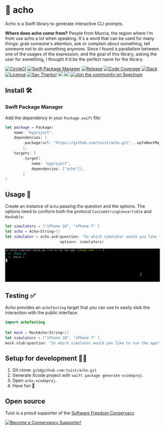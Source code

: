 # 🍋 acho

Acho is a Swift library to generate interactive CLI prompts.

**Where does acho come from?** People from Murcia, the region where I'm from use acho a lot when speaking. It's a word that can be used for many things: grab someone's attention, ask or complain about something, tell someone not to do something anymore. Since I found a parallelism between one of the usages of the expression, and the goal of this library, asking the user for something, I thought it'd be the perfect name for the library.

[![CircleCI](https://circleci.com/gh/tuist/acho.svg?style=svg)](https://circleci.com/gh/tuist/acho)
[![Swift Package Manager](https://img.shields.io/badge/swift%20package%20manager-compatible-brightgreen.svg)](https://swift.org/package-manager/)
[![Release](https://img.shields.io/github/release/tuist/acho.svg)](https://github.com/tuist/acho/releases)
[![Code Coverage](https://codecov.io/gh/tuist/acho/branch/master/graph/badge.svg)](https://codecov.io/gh/tuist/acho)
[![Slack](http://slack.tuist.io/badge.svg)](http://slack.tuist.io/)
[![License](https://img.shields.io/badge/License-MIT-yellow.svg)](https://github.com/tuist/acho/blob/master/LICENSE.md)
[![Say Thanks!](https://img.shields.io/badge/Say%20Thanks-!-1EAEDB.svg)](https://saythanks.io/to/pepibumur)
<img src="https://opencollective.com/tuistapp/tiers/backer/badge.svg?label=backer&color=brightgreen" />
<img src="https://opencollective.com/tuistapp/tiers/sponsor/badge.svg?label=sponsor&color=brightgreen" />
[![Join the community on Spectrum](https://withspectrum.github.io/badge/badge.svg)](https://spectrum.chat/tuist)

## Install 🛠

### Swift Package Manager

Add the dependency in your `Package.swift` file:

```swift
let package = Package(
    name: "myproject",
    dependencies: [
        .package(url: "https://github.com/tuist/acho.git", .upToNextMajor(from: "6.2.0")),
        ],
    targets: [
        .target(
            name: "myproject",
            dependencies: ["acho"]),
        ]
)
```

## Usage 🚀

Create an instance of `Acho` passing the question and the options. The options need to conform both the protocol `CustomStringConvertible` and `Hashable`:

```swift
let simulators = ["iPhone 10", "iPhone 7" ]
let acho = Acho<String>()
let simulator = acho.ask(question: "In which simulator would you like to run the app?",
                         options: simulators)
```

![gif](assets/acho.gif)

## Testing ✅

Acho provides an `achoTesting` target that you can use to easily stub the interaction with the public interface:

```swift
import achoTesting

let mock = MockAcho<String>()
let simulators = ["iPhone 10", "iPhone 7" ]
mock.stub(question: "In which simulator would you like to run the app?", items: simulators, with: "iPhone 7")
```

## Setup for development 👩‍💻

1.  Git clone: `git@github.com:tuist/acho.git`
2.  Generate Xcode project with `swift package generate-xcodeproj`.
3.  Open `acho.xcodeproj`.
4.  Have fun 🤖

## Open source

Tuist is a proud supporter of the [Software Freedom Conservacy](https://sfconservancy.org/)

<a href="https://sfconservancy.org/supporter/"><img src="https://sfconservancy.org/img/supporter-badge.png" width="194" height="90" alt="Become a Conservancy Supporter!" border="0"/></a>
